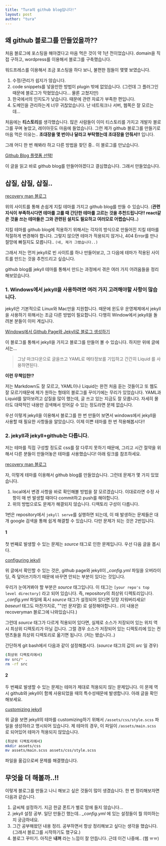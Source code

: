 ```yaml
---
title: "Tura의 github blog입니다!"
layout: post
author: "tura"
---
```


## 왜 github 블로그를 만들었을까??
처음 블로그에 포스팅을 해야겠다고 마음 먹은 것이 약 1년 전이었습니다. domain을 직접 구하고, wordpress를 이용해서 블로그를 구축했습니다.

워드프레스를 이용해서 조금 포스팅을 하다 보니, 불편한 점들이 몇몇 보였습니다.

1. 수정/관리가 쉽지가 않습니다.
2. code snippets를 넣을만한 방법이 plugin 밖에 없었습니다. (그런데 그 플러그인때문에 블로그가 막혔었습니다... 물론 고쳤지만)
3. 한국에서의 인지도가 낮습니다. 때문에 관련 자료가 부족한 편입니다.
4. 도메인을 관리하는게 너무 귀찮았습니다. 난 네트워크나 서버, 웹쪽은 잘 모르는데...

처음에는 **티스토리**를 생각했습니다. 많은 사람들이 이미 티스토리를 가지고 개발자 블로그를 꾸며 놓았고, 레이아웃도 마음에 들었습니다.
그런 제가 github 블로그를 만들기로 마음 먹은 이유는.. **초대장을 몇 번이나 달라고 부탁했는데 초대장을 안줘서!!** 입니다.

그래 어디 한 번 해봐라 하고 다른 방법을 찾던 중.. 이 블로그를 만났습니다.

[Github Blog 플랫폼 선택!][hcn1519]

이 글을 읽고 바로 github blog를 만들어야겠다고 결심했습니다. 그래서 만들었습니다.

## 삽질, 삽질, 삽질..
[recovery man 블로그][recovery-man-blog]

위의 사이트를 통해 손쉽게 지킬 테마를 가지고 github blog를 만들 수 있습니다. (**관련 지식이 부족하시다면 테마를 고를 때 간단한 테마를 고르는 것을 추천드립니다!! react같은 것을 쓰는 테마들은 그와 관련된 설치도 필요하고 여러모로 어렵습니다..**)

지킬 테마를 github blog에 적용하기 위해서는 각자의 방식으로 만들어진 지킬 테마를 적절하게 변경해야 합니다.
그렇지 않으면 테마가 적용되지 않거나, 404 Error를 만나 절망에 빠질지도 모릅니다.. `(네, 제가 그랬습니다..)`

그래서 저는 먼저 jekyll로 빈 사이트를 하나 만들어보고, 그 다음에 테마가 적용된 사이트를 만드는 것을 추천드리고 싶습니다.

github blog를 jekyll 테마를 통해서 만드는 과정에서 겪은 여러 가지 어려움들을 정리해보았습니다.


### 1. Windows에서 jekyll을 사용하려면 여러 가지 고려해야할 사항이 많습니다.
jekyll은 기본적으로 Linux와 Mac만을 지원합니다. 때문에 윈도우 운영체제에서 jekyll을 사용하기 위해서는 조금 다른 방법이 필요합니다.
다행히 Window에서 jekyll을 돌려본 분들이 이미 계십니다.

[Windows에서 Github Page와 Jekyll로 블로그 생성하기][windows-jekyll]

이 블로그를 통해서 jekyll을 가지고 블로그를 만들어 볼 수 있습니다. 하지만 위에 글에서는...

> 그냥 마크다운으로 글을쓰고 YAML로 메타정보를 기입하고 간간히 Liquid 를 사용하면된다.

**이런 무책임한!?**

저는 Markdown도 잘 모르고, YAML이나 Liquid는 완전 처음 듣는 것들이고
또 웹도 잘 모르기때문에 제가 원하는 형태의 블로그를 꾸미기에는 무리가 있었습니다.
YAML과 Liquid를 알아보려고 삽질을 많이 했는데, 글 쓰고 있는 지금도 잘 모릅니다.
자세히 몰라도 대략적인 내용만 검색해서 얻어갈 수 있는 정도라면 문제 없습니다.

우선 이렇게 jekyll을 이용해서 블로그를 한 번 만들어 보면서
windows에서 jekyll을 사용할 때 필요한 사항들을 알았습니다.
이제 이쁜 테마를 한 번 적용해봅시다!!


### 2. jekyll과 jekyll+github는 다릅니다.
저는 테마를 직접 구성할 정도로 css를 잘 다루지 못하기 때문에, 그리고 시간 절약을 위해서
다른 분들이 만들어놓은 테마를 사용했습니다! 아래 링크를 참조하세요.

[recovery man 블로그][recovery-man-blog]

자, 이렇게 테마를 이용해서 github blog를 만들었습니다. 그런데 문제가 몇 가지 있었습니다.

1. local에서 변경 사항을 바로 확인해볼 방법을 잘 모르겠습니다. 이대로라면 수정 사항이 매 번 발생할 때마다 commit하고 push를 해야합니다.
2. 위의 방법으로도 문제가 해결되지 않습니다. 디렉토리 구성이 다릅니다.

1번은 repository에서 `jekyll serve`를 실행하면 되는데, 이 때 발생하는 문제들은 대개
google 검색을 통해 쉽게 해결할 수 있습니다. 다만 문제가 되는 것은 2번입니다.

#### 1
첫 번째로 발생할 수 있는 문제는 *source* 태그로 인한 문제입니다. 우선 다음 글을 봅시다.

[configuring jekyll][configuring-jekyll]

위 글에서 확인할 수 있는 것은, github page와 jekyll이 *_config.yml* 파일을 오버라이딩, 즉 덮어쓰기하기 때문에
바꾸면 안되는 부분이 있다는 것입니다.

우리가 눈여겨봐야 할 부분은 *source* 태그입니다. 이 태그는 `[your repo's top level directory]` 라고 되어 있습니다.
즉, repository의 최상위 디렉토리입니다. *_config.yml* 파일에 혹시 *source* 태그가 설정되어 있다면 당장 지워버리세요!
*baseurl* 태그도 마찬가지로, ""(빈 문자열) 로 설정해야합니다.. (이 내용은 recoveryman 블로그에 나와있습니다.)

그런데 *source* 태그가 다르게 적용되어 있다면, 실제로 소스가 저장되어 있는 위치 역시 최상위 디렉토리가 아닐 겁니다.
그럴 경우 소스가 저장되어 있는 디렉토리에 있는 컨텐츠들을 최상위 디렉토리로 옮기면 됩니다. (저는 됐습니다..)

간단하게 git bash에서 다음과 같이 설정해봅시다. (*source* 태그의 값이 *src* 일 경우)

``` bash
(최상위 디렉토리에서)
mv src/* .
rm -rf src
```

#### 2
두 번째로 발생할 수 있는 문제는 테마가 제대로 적용되지 않는 문제입니다.
이 문제 역시 github와 jekyll이 함께 사용되었을 때의 특수성때문에 발생합니다. 아래 글을 확인해보세요.

[customizing jekyll][customizing-jekyll]

위 글을 보면 jekyll의 테마를 customizing하기 위해서 `/assets/css/style.scss` 파일을 생성하라고 명시되어 있습니다.
제 테마의 경우, 이 파일이 `/assets/main.scss` 로 되어있어 테마가 적용되지 않았습니다.

``` bash
(최상위 디렉토리에서)
mkdir assets/css
mv assets/main.scss assets/css/style.scss
```

파일을 옮김으로써 문제를 해결했습니다.


## 무엇을 더 해볼까..!!

이렇게 블로그를 만들고 나니 해보고 싶은 것들이 많이 생겼습니다. 한 번 정리해보자면 다음과 같습니다.

1. 글씨체 설정하기. 지금 한글 폰트가 별로 맘에 들지 않습니다...
2. jekyll 설정 공부. 일단 만들긴 했는데.. *_config.yml* 에 있는 설정들이 뭘 의미하는지 궁금하네요.
3. 그간 공부해왔던 내용 정리. 공부하면서 항상 정리해보고 싶다는 생각을 했습니다. (그래서 블로그를 시작하기도 했구요.)
4. 블로그 꾸미기. 아직은 **내꺼** 라는 느낌이 잘 안듭니다. 근데 이건 나중에.. (웹 ㅠㅠ)

[recovery-man-blog]:      http://recoveryman.tistory.com/321
[hcn1519]:                http://hcn1519.github.io/articles/2016-02/blog_setting
[run-jekyll-on-windows]:  http://jekyll-windows.juthilo.com/
[windows-jekyll]:         http://hurderella.tistory.com/131
[configuring-jekyll]:     https://help.github.com/articles/configuring-jekyll/
[customizing-jekyll]: https://help.github.com/articles/customizing-css-and-html-in-your-jekyll-theme/
